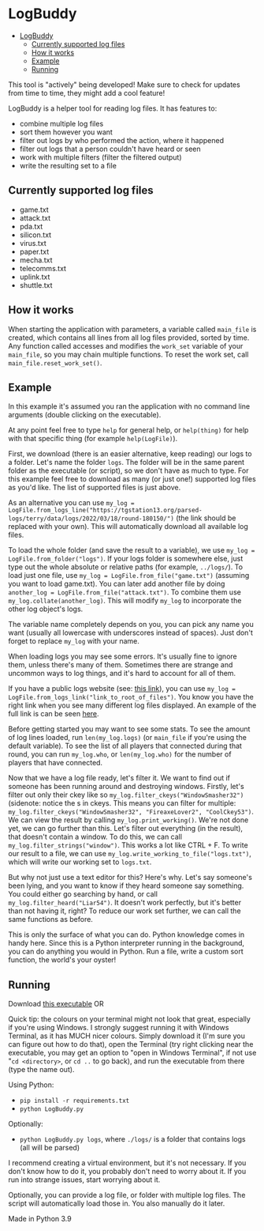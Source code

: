 # LogBuddy

- [LogBuddy](#logbuddy)
  - [Currently supported log files](#currently-supported-log-files)
  - [How it works](#how-it-works)
  - [Example](#example)
  - [Running](#running)

This tool is "actively" being developed! Make sure to check for updates from time to time, they might add a cool feature!

LogBuddy is a helper tool for reading log files. It has features to:

- combine multiple log files
- sort them however you want
- filter out logs by who performed the action, where it happened
- filter out logs that a person couldn't have heard or seen
- work with multiple filters (filter the filtered output)
- write the resulting set to a file

## Currently supported log files

- game.txt
- attack.txt
- pda.txt
- silicon.txt
- virus.txt
- paper.txt
- mecha.txt
- telecomms.txt
- uplink.txt
- shuttle.txt

## How it works

When starting the application with parameters, a variable called `main_file` is created, which
contains all lines from all log files provided, sorted by time. Any function called accesses and
modifies the `work_set` variable of your `main_file`, so you may chain multiple functions.
To reset the work set, call `main_file.reset_work_set()`.

## Example

In this example it's assumed you ran the application with no command line arguments (double clicking
on the executable).

At any point feel free to type `help` for general help, or `help(thing)` for help with that specific
thing (for example `help(LogFile)`).

First, we download (there is an easier alternative, keep reading) our logs to a folder. Let's name the
folder `logs`. The folder will be in the same parent folder as the executable (or script), so we don't
have as much to type. For this example feel free to download as many (or just one!) supported log files
as you'd like. The list of supported files is just above.

As an alternative you can use
`my_log = LogFile.from_logs_line("https://tgstation13.org/parsed-logs/terry/data/logs/2022/03/18/round-180150/")`
(the link should be replaced with your own). This will automatically download all available log files.

To load the whole folder (and save the result to a variable), we use `my_log = LogFile.from_folder("logs")`.
If your logs folder is somewhere else, just type out the whole absolute or relative paths (for example, `../logs/`).
To load just one file, use `my_log = LogFile.from_file("game.txt")` (assuming you want to load game.txt).
You can later add another file by doing `another_log = LogFile.from_file("attack.txt")`. To combine them use
`my_log.collate(another_log)`. This will modify `my_log` to incorporate the other log object's logs.

The variable name completely depends on you, you can pick any name you want (usually all lowercase with
underscores instead of spaces). Just don't forget to replace `my_log` with your name.

When loading logs you may see some errors. It's usually fine to ignore them, unless there's many of them.
Sometimes there are strange and uncommon ways to log things, and it's hard to account for all of them.

If you have a public logs website (see: [this link](https://tgstation13.org/parsed-logs/)), you can use
`my_log = LogFile.from_logs_link("link_to_root_of_files")`. You know you have the right link when you see
many different log files displayed. An example of the full link is can be seen
[here](https://tgstation13.org/parsed-logs/terry/data/logs/2022/03/01/round-179256/).

Before getting started you may want to see some stats. To see the amount of log lines loaded, run
`len(my_log.logs)` (or `main_file` if you're using the default variable). To see the list of all
players that connected during that round, you can run `my_log.who`, or `len(my_log.who)` for the
number of players that have connected.

Now that we have a log file ready, let's filter it. We want to find out if someone has been running
around and destroying windows. Firstly, let's filter out only their ckey like so
`my_log.filter_ckeys("WindowSmasher32")` (sidenote: notice the s in ckeys. This means you can filter
for multiple: `my_log.filter_ckeys("WindowSmasher32", "FireaxeLover2", "CoolCkey53")`. We can view
the result by calling `my_log.print_working()`. We're not done yet, we can go further than this. Let's
filter out everything (in the result), that doesn't contain a window. To do this, we can call
`my_log.filter_strings("window")`. This works a lot like CTRL + F. To write our result to a file, we
can use `my_log.write_working_to_file("logs.txt")`, which will write our working set to `logs.txt`.

But why not just use a text editor for this? Here's why. Let's say someone's been lying, and you want to
know if they heard someone say something. You could either go searching by hand, or call
`my_log.filter_heard("Liar54")`. It doesn't work perfectly, but it's better than not having it, right?
To reduce our work set further, we can call the same functions as before.

This is only the surface of what you can do. Python knowledge comes in handy here. Since this is a
Python interpreter running in the background, you can do anything you would in Python. Run a file,
write a custom sort function, the world's your oyster!

## Running

Download [this executable](https://github.com/RigglePrime/LogBuddy/releases/latest) OR

Quick tip: the colours on your terminal might not look that great, especially if you're using Windows.
I strongly suggest running it with Windows Terminal, as it has MUCH nicer colours. Simply download it
(I'm sure you can figure out how to do that), open the Terminal (try right clicking near the executable,
you may get an option to "open in Windows Terminal", if not use "`cd <directory>`, or `cd ..` to go back),
and run the executable from there (type the name out).

Using Python:

- `pip install -r requirements.txt`
- `python LogBuddy.py`

Optionally:

- `python LogBuddy.py logs`, where `./logs/` is a folder that contains logs (all will
be parsed)

I recommend creating a virtual environment, but it's not necessary. If you don't
know how to do it, you probably don't need to worry about it. If you run into
strange issues, start worrying about it.

Optionally, you can provide a log file, or folder with multiple log files.
The script will automatically load those in. You also manually do it later.

Made in Python 3.9

